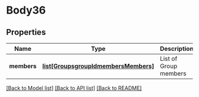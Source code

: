 # Body36

## Properties
Name | Type | Description | Notes
------------ | ------------- | ------------- | -------------
**members** | [**list[GroupsgroupIdmembersMembers]**](GroupsgroupIdmembersMembers.md) | List of Group members | [optional] 

[[Back to Model list]](../README.md#documentation-for-models) [[Back to API list]](../README.md#documentation-for-api-endpoints) [[Back to README]](../README.md)

